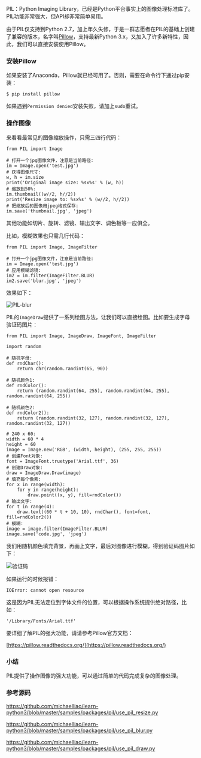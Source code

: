 
PIL：Python Imaging Library，已经是Python平台事实上的图像处理标准库了。PIL功能非常强大，但API却非常简单易用。

由于PIL仅支持到Python 2.7，加上年久失修，于是一群志愿者在PIL的基础上创建了兼容的版本，名字叫[Pillow](https://github.com/python-pillow/Pillow)，支持最新Python 3.x，又加入了许多新特性，因此，我们可以直接安装使用Pillow。

### 安装Pillow

如果安装了Anaconda，Pillow就已经可用了。否则，需要在命令行下通过pip安装：

```
$ pip install pillow

```

如果遇到`Permission denied`安装失败，请加上`sudo`重试。

### 操作图像

来看看最常见的图像缩放操作，只需三四行代码：

```
from PIL import Image

# 打开一个jpg图像文件，注意是当前路径:
im = Image.open('test.jpg')
# 获得图像尺寸:
w, h = im.size
print('Original image size: %sx%s' % (w, h))
# 缩放到50%:
im.thumbnail((w//2, h//2))
print('Resize image to: %sx%s' % (w//2, h//2))
# 把缩放后的图像用jpeg格式保存:
im.save('thumbnail.jpg', 'jpeg')

```

其他功能如切片、旋转、滤镜、输出文字、调色板等一应俱全。

比如，模糊效果也只需几行代码：

```
from PIL import Image, ImageFilter

# 打开一个jpg图像文件，注意是当前路径:
im = Image.open('test.jpg')
# 应用模糊滤镜:
im2 = im.filter(ImageFilter.BLUR)
im2.save('blur.jpg', 'jpeg')

```

效果如下：

<img alt="PIL-blur" data-src="/files/attachments/966760155050624" src="/static/img/loading.svg"/>

PIL的`ImageDraw`提供了一系列绘图方法，让我们可以直接绘图。比如要生成字母验证码图片：

```
from PIL import Image, ImageDraw, ImageFont, ImageFilter

import random

# 随机字母:
def rndChar():
    return chr(random.randint(65, 90))

# 随机颜色1:
def rndColor():
    return (random.randint(64, 255), random.randint(64, 255), random.randint(64, 255))

# 随机颜色2:
def rndColor2():
    return (random.randint(32, 127), random.randint(32, 127), random.randint(32, 127))

# 240 x 60:
width = 60 * 4
height = 60
image = Image.new('RGB', (width, height), (255, 255, 255))
# 创建Font对象:
font = ImageFont.truetype('Arial.ttf', 36)
# 创建Draw对象:
draw = ImageDraw.Draw(image)
# 填充每个像素:
for x in range(width):
    for y in range(height):
        draw.point((x, y), fill=rndColor())
# 输出文字:
for t in range(4):
    draw.text((60 * t + 10, 10), rndChar(), font=font, fill=rndColor2())
# 模糊:
image = image.filter(ImageFilter.BLUR)
image.save('code.jpg', 'jpeg')

```

我们用随机颜色填充背景，再画上文字，最后对图像进行模糊，得到验证码图片如下：

<img alt="验证码" data-src="/files/attachments/966760380198752" src="/static/img/loading.svg"/>

如果运行的时候报错：

```
IOError: cannot open resource

```

这是因为PIL无法定位到字体文件的位置，可以根据操作系统提供绝对路径，比如：

```
'/Library/Fonts/Arial.ttf'

```

要详细了解PIL的强大功能，请请参考Pillow官方文档：

[https://pillow.readthedocs.org/](https://pillow.readthedocs.org/)

### 小结

PIL提供了操作图像的强大功能，可以通过简单的代码完成复杂的图像处理。

### 参考源码

https://github.com/michaelliao/learn-python3/blob/master/samples/packages/pil/use_pil_resize.py

https://github.com/michaelliao/learn-python3/blob/master/samples/packages/pil/use_pil_blur.py

https://github.com/michaelliao/learn-python3/blob/master/samples/packages/pil/use_pil_draw.py
